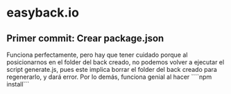 # easyback.io

## Primer commit: Crear package.json
Funciona perfectamente, pero hay que tener cuidado porque al posicionarnos en el folder del back creado, no podemos volver a ejecutar el script generate.js, pues este implica borrar el folder del back creado para regenerarlo, y dará error. Por lo demás, funciona genial al hacer ````npm install```